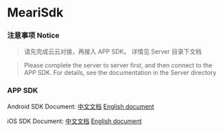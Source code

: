# MeariSdk


### 注意事项 Notice


> 请先完成云云对接，再接入 APP SDK。
> 详情见 Server 目录下文档

> Please complete the server to server first, and then connect to the APP SDK.
> For details, see the documentation in the Server directory 

### APP SDK

Android SDK Document:
[中文文档](Android/docs/觅睿科技Android%20SDK接入指南.md) [English document](Android/docs/Meari%20Android%20SDK%20Guide.md)

iOS SDK Document:
[中文文档](Ios/docs/觅睿科技iOS%20SDK接入指南.md) [English document](Ios/docs/MeariKit%20SDK%20Instruction.md)
